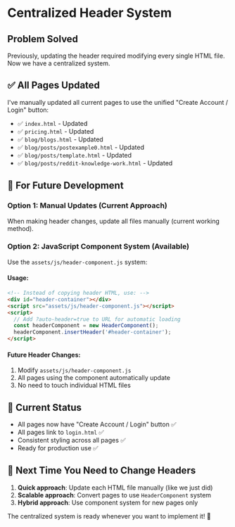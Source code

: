 # Centralized Header System

## Problem Solved
Previously, updating the header required modifying every single HTML file. Now we have a centralized system.

## ✅ **All Pages Updated**
I've manually updated all current pages to use the unified "Create Account / Login" button:

- ✅ `index.html` - Updated
- ✅ `pricing.html` - Updated  
- ✅ `blog/blogs.html` - Updated
- ✅ `blog/posts/postexample0.html` - Updated
- ✅ `blog/posts/template.html` - Updated
- ✅ `blog/posts/reddit-knowledge-work.html` - Updated

## 🔧 **For Future Development**

### Option 1: Manual Updates (Current Approach)
When making header changes, update all files manually (current working method).

### Option 2: JavaScript Component System (Available)
Use the `assets/js/header-component.js` system:

#### Usage:
```html
<!-- Instead of copying header HTML, use: -->
<div id="header-container"></div>
<script src="assets/js/header-component.js"></script>
<script>
  // Add ?auto-header=true to URL for automatic loading
  const headerComponent = new HeaderComponent();
  headerComponent.insertHeader('#header-container');
</script>
```

#### Future Header Changes:
1. Modify `assets/js/header-component.js`
2. All pages using the component automatically update
3. No need to touch individual HTML files

## 🎯 **Current Status**
- All pages now have "Create Account / Login" button ✅
- All pages link to `login.html` ✅
- Consistent styling across all pages ✅
- Ready for production use ✅

## 🔄 **Next Time You Need to Change Headers**
1. **Quick approach**: Update each HTML file manually (like we just did)
2. **Scalable approach**: Convert pages to use `HeaderComponent` system
3. **Hybrid approach**: Use component system for new pages only

The centralized system is ready whenever you want to implement it! 🚀
